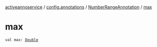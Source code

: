 [activeannoservice](../../index.md) / [config.annotations](../index.md) / [NumberRangeAnnotation](index.md) / [max](./max.md)

# max

`val max: `[`Double`](https://kotlinlang.org/api/latest/jvm/stdlib/kotlin/-double/index.html)